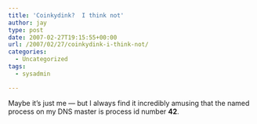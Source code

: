 ```yaml
---
title: 'Coinkydink?  I think not'
author: jay
type: post
date: 2007-02-27T19:15:55+00:00
url: /2007/02/27/coinkydink-i-think-not/
categories:
  - Uncategorized
tags:
  - sysadmin

---
```

Maybe it’s just me — but I always find it incredibly amusing that the named process on my DNS master is process id number **42**.